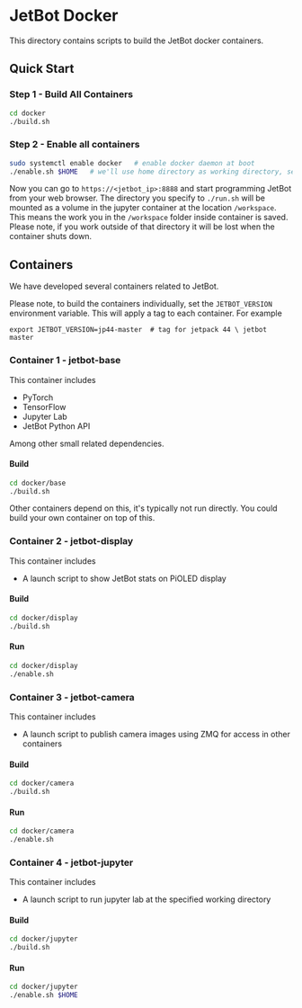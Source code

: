 # JetBot Docker

This directory contains scripts to build the JetBot docker containers.  

## Quick Start

### Step 1 - Build All Containers

```bash
cd docker
./build.sh
```

### Step 2 - Enable all containers

```bash
sudo systemctl enable docker   # enable docker daemon at boot
./enable.sh $HOME   # we'll use home directory as working directory, set this as you please.
```

Now you can go to ``https://<jetbot_ip>:8888`` and start programming JetBot from your web browser.
The directory you specify to ``./run.sh`` will be mounted as a volume in the jupyter container 
at the location ``/workspace``.  This means the work you in the ``/workspace`` folder inside container
is saved.  Please note, if you work outside of that directory it will be lost when the container shuts down.

## Containers

We have developed several containers related to JetBot.

Please note, to build the containers individually, set the ``JETBOT_VERSION``
environment variable.  This will apply a tag to each container.  For example

```
export JETBOT_VERSION=jp44-master  # tag for jetpack 44 \ jetbot master
```

### Container 1 - jetbot-base

This container includes

* PyTorch
* TensorFlow
* Jupyter Lab
* JetBot Python API

Among other small related dependencies.

#### Build

```bash
cd docker/base
./build.sh
```

Other containers depend on this, it's typically not run directly.  You could 
build your own container on top of this.

### Container 2 - jetbot-display

This container includes

* A launch script to show JetBot stats on PiOLED display

#### Build

```bash
cd docker/display
./build.sh
```

#### Run

```bash
cd docker/display
./enable.sh
```

### Container 3 - jetbot-camera

This container includes

* A launch script to publish camera images using ZMQ for access in other containers

#### Build

```bash
cd docker/camera
./build.sh
```

#### Run

```bash
cd docker/camera
./enable.sh
```

### Container 4 - jetbot-jupyter

This container includes

* A launch script to run jupyter lab at the specified working directory

#### Build

```bash
cd docker/jupyter
./build.sh
```

#### Run

```bash
cd docker/jupyter
./enable.sh $HOME
```
